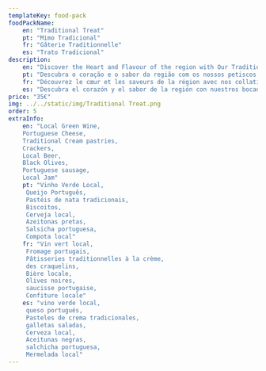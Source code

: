 ```yaml
---
templateKey: food-pack
foodPackName:
    en: "Traditional Treat"
    pt: "Mimo Tradicional"
    fr: "Gâterie Traditionnelle"
    es: "Trato Tradicional"
description: 
    en: "Discover the Heart and Flavour of the region with Our Traditional Local snacks and Immerse yourself in the culinary delights."
    pt: "Descubra o coração e o sabor da região com os nossos petiscos tradicionais locais e mergulhe nas delícias culinárias."
    fr: "Découvrez le cœur et les saveurs de la région avec nos collations locales traditionnelles et plongez-vous dans les délices culinaires."
    es: "Descubra el corazón y el sabor de la región con nuestros bocadillos tradicionales locales y sumérjase en las delicias culinarias."
price: "35€"
img: ../../static/img/Traditional Treat.png
order: 5
extraInfo:
    en: "Local Green Wine,
    Portuguese Cheese,
    Traditional Cream pastries,
    Crackers,
    Local Beer,
    Black Olives,
    Portuguese sausage,
    Local Jam"
    pt: "Vinho Verde Local,
     Queijo Português,
     Pastéis de nata tradicionais,
     Biscoitos,
     Cerveja local,
     Azeitonas pretas,
     Salsicha portuguesa,
     Compota local"
    fr: "Vin vert local,
     Fromage portugais,
     Pâtisseries traditionnelles à la crème,
     des craquelins,
     Bière locale,
     Olives noires,
     saucisse portugaise,
     Confiture locale"
    es: "vino verde local,
     queso portugués,
     Pasteles de crema tradicionales,
     galletas saladas,
     Cerveza local,
     Aceitunas negras,
     salchicha portuguesa,
     Mermelada local"
---
```


